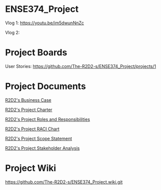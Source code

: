 # ENSE374_Project
Vlog 1: https://youtu.be/im5dwunNnZc

Vlog 2: 

# Project Boards

User Stories: https://github.com/The-R2D2-s/ENSE374_Project/projects/1

# Project Documents
[R2D2's Business Case](https://github.com/The-R2D2-s/ENSE374_Project/blob/main/R2D2's%20Business%20Case.docx?raw=true)

[R2D2's Project Charter](https://github.com/The-R2D2-s/ENSE374_Project/blob/main/R2D2's%20Project%20Charter.docx?raw=true)

[R2D2's Project Roles and Responsibilities](https://github.com/The-R2D2-s/ENSE374_Project/blob/main/R2D2's%20Project%20Roles%20and%20Responsibilities.docx?raw=true)

[R2D2's Project RACI Chart](https://github.com/The-R2D2-s/ENSE374_Project/blob/main/R2D2's%20RACI%20Chart.docx?raw=true)

[R2D2's Project Scope Statement](https://github.com/The-R2D2-s/ENSE374_Project/blob/main/R2D2's%20Project%20Scope%20Statement.docx?raw=true)

[R2D2's Project Stakeholder Analysis](https://github.com/The-R2D2-s/ENSE374_Project/blob/main/R2D2's%20Stakeholder%20Analysis.docx?raw=true)

# Project Wiki
https://github.com/The-R2D2-s/ENSE374_Project.wiki.git
